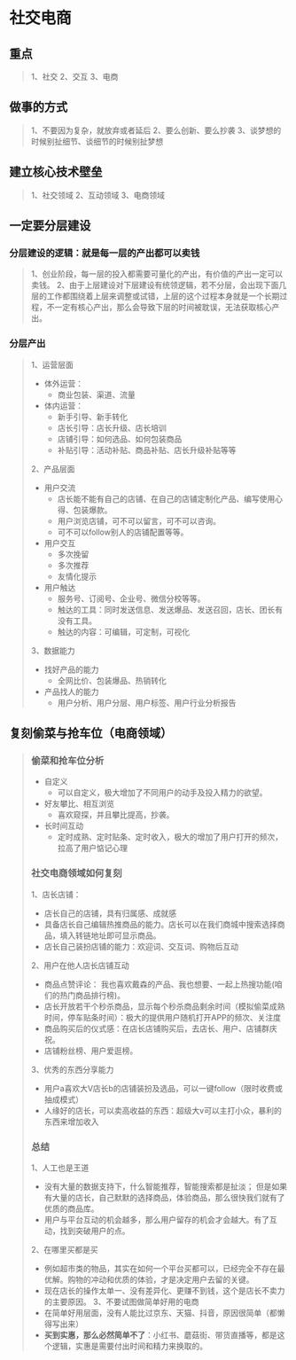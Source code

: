 # 社交电商

## 重点

> 1、社交
> 2、交互
> 3、电商

## 做事的方式

> 1、不要因为复杂，就放弃或者延后
> 2、要么创新、要么抄袭
> 3、谈梦想的时候别扯细节、谈细节的时候别扯梦想

## 建立核心技术壁垒

> 1、社交领域
> 2、互动领域
> 3、电商领域

## 一定要分层建设

### 分层建设的逻辑：就是每一层的产出都可以卖钱

> 1、创业阶段，每一层的投入都需要可量化的产出，有价值的产出一定可以卖钱。
> 2、由于上层建设对下层建设有统领逻辑，若不分层，会出现下面几层的工作都围绕着上层来调整或试错，上层的这个过程本身就是一个长期过程，不一定有核心产出，那么会导致下层的时间被耽误，无法获取核心产出。

### 分层产出

> 1、运营层面
>
> * 体外运营：
>   * 商业包装、渠道、流量
> * 体内运营：
>   * 新手引导、新手转化
>   * 店长引导：店长升级、店长培训
>   * 店铺引导：如何选品、如何包装商品
>   * 补贴引导：活动补贴、商品补贴、店长升级补贴等等
>
> 2、产品层面
>
> * 用户交流
>   * 店长能不能有自己的店铺、在自己的店铺定制化产品、编写使用心得、包装爆款。
>   * 用户浏览店铺，可不可以留言，可不可以咨询。
>   * 可不可以follow别人的店铺配置等等。
> * 用户交互
>   * 多次挽留
>   * 多次推荐
>   * 友情化提示
> * 用户触达
>   * 服务号、订阅号、企业号、微信分校等等。
>   * 触达的工具：同时发送信息、发送爆品、发送召回，店长、团长有没有工具。
>   * 触达的内容：可编辑，可定制，可视化
>
> 3、数据能力
>
> * 找好产品的能力
>   * 全网比价、包装爆品、热销转化
> * 产品找人的能力
>   * 用户分析、用户分层、用户标签、用户行业分析报告

## 复刻偷菜与抢车位（电商领域）

> ### 偷菜和抢车位分析
>
> * 自定义
>   * 可以自定义，极大增加了不同用户的动手及投入精力的欲望。
> * 好友攀比、相互浏览
>   * 喜欢窥探，并且攀比提高，抄袭。
> * 长时间互动
>   * 定时成熟、定时贴条、定时收入，极大的增加了用户打开的频次，拉高了用户惦记心理
>
> ### 社交电商领域如何复刻
>
> 1、店长店铺：
>
> * 店长自己的店铺，具有归属感、成就感
> * 具备店长自己编辑热推商品的能力。店长可以在我们商城中搜索选择商品，填入转链地址即可显示商品。
> * 店长自己装扮店铺的能力：欢迎词、交互词、购物后互动
>
> 2、用户在他人店长店铺互动
>
> * 商品点赞评论： 我也喜欢戴森的产品、我也想要、一起上热搜功能(咱们的热门商品排行榜)。
> * 店长开放若干个秒杀商品，显示每个秒杀商品剩余时间（模拟偷菜成熟时间，停车贴条时间）：极大的提供用户随机打开APP的频次、关注度
> * 商品购买后的仪式感：在店长店铺购买后，去店长、用户、店铺群庆祝。
> * 店铺粉丝榜、用户爱逛榜。
>
> 3、优秀的东西分享能力
>
> * 用户a喜欢大V店长b的店铺装扮及选品，可以一键follow（限时收费或抽成模式）
> * 人缘好的店长，可以卖高收益的东西：超级大v可以主打小众，暴利的东西来增加收入
>
> ### 总结
>
> 1、人工也是王道
>
> * 没有大量的数据支持下，什么智能推荐，智能搜索都是扯淡； 但是如果有大量的店长，自己默默的选择商品，体验商品，那么很快我们就有了优质的商品库。
> * 用户与平台互动的机会越多，那么用户留存的机会才会越大。有了互动，找到突破用户的点。
>
> 2、在哪里买都是买
>
> * 例如超市类的物品，其实在如何一个平台买都可以，已经完全不存在最优解。购物的冲动和优质的体验，才是决定用户去留的关键。
> * 现在店长的操作太单一、没有差异化、更赚不到钱，这个是店长不卖力的主要原因。
> 3、不要试图做简单好用的电商
> * 在简单好用层面，没有人能比过京东、天猫、抖音，原因很简单（都懒得写出来）
> * **买到实惠，那么必然简单不了**：小红书、蘑菇街、带货直播等，都是这个逻辑，实惠是需要付出时间和精力来换取的。
